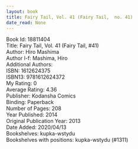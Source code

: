 ```yaml
---
layout: book
title: Fairy Tail, Vol. 41 (Fairy Tail,  no. 41)
date_read: None
---
```


Book Id: 18811404<br />
Title: Fairy Tail, Vol. 41 (Fairy Tail, #41)<br />
Author: Hiro Mashima<br />
Author l-f: Mashima, Hiro<br />
Additional Authors: <br />
ISBN: 1612624375<br />
ISBN13: 9781612624372<br />
My Rating: 0<br />
Average Rating: 4.36<br />
Publisher: Kodansha Comics<br />
Binding: Paperback<br />
Number of Pages: 208<br />
Year Published: 2014<br />
Original Publication Year: 2013<br />
Date Added: 2020/04/13<br />
Bookshelves: kupka-wstydu<br />
Bookshelves with positions: kupka-wstydu (#1311)<br />

